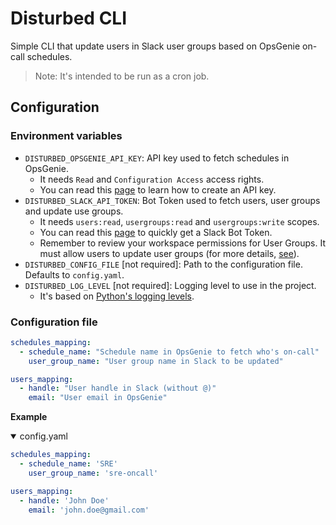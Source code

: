 # Disturbed CLI

Simple CLI that update users in Slack user groups based on OpsGenie on-call schedules.

> Note: It's intended to be run as a cron job.

## Configuration

### Environment variables
- `DISTURBED_OPSGENIE_API_KEY`: API key used to fetch schedules in OpsGenie.
  - It needs `Read` and `Configuration Access` access rights.
  - You can read this [page](https://support.atlassian.com/opsgenie/docs/api-key-management/) to learn how to create an API key.
- `DISTURBED_SLACK_API_TOKEN`: Bot Token used to fetch users, user groups and update use groups.
  - It needs `users:read`, `usergroups:read` and `usergroups:write` scopes.
  - You can read this [page](https://api.slack.com/tutorials/tracks/getting-a-token) to quickly get a Slack Bot Token.
  - Remember to review your workspace permissions for User Groups. It must allow users to update user groups (for more details, [see](https://api.slack.com/methods/usergroups.users.update#markdown)).
- `DISTURBED_CONFIG_FILE` [not required]: Path to the configuration file. Defaults to `config.yaml`.
- `DISTURBED_LOG_LEVEL` [not required]: Logging level to use in the project.
  - It's based on [Python's logging levels](https://docs.python.org/3/library/logging.html#logging-levels).

### Configuration file

```yaml
schedules_mapping:
  - schedule_name: "Schedule name in OpsGenie to fetch who's on-call"
    user_group_name: "User group name in Slack to be updated"

users_mapping:
  - handle: "User handle in Slack (without @)"
    email: "User email in OpsGenie"
```

**Example**

<details open>
<summary>config.yaml</summary>

```yaml
schedules_mapping:
  - schedule_name: 'SRE'
    user_group_name: 'sre-oncall'

users_mapping:
  - handle: 'John Doe'
    email: 'john.doe@gmail.com'
```
</details>
